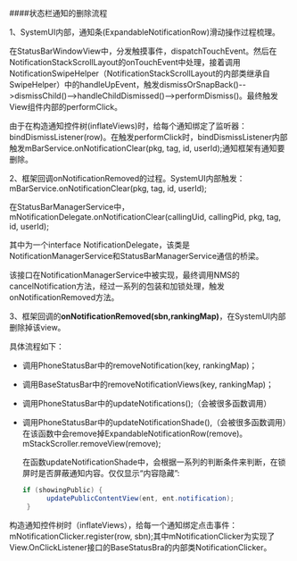  ####状态栏通知的删除流程

1、SystemUI内部，通知条(ExpandableNotificationRow)滑动操作过程梳理。

​	在StatusBarWindowView中，分发触摸事件，dispatchTouchEvent。然后在NotificationStackScrollLayout的onTouchEvent中处理，接着调用NotificationSwipeHelper（NotificationStackScrollLayout的内部类继承自SwipeHelper）中的handleUpEvent，触发dismissOrSnapBack()-->dismissChild()-->handleChildDismissed()-->performDismiss()。最终触发View组件内部的performClick。

​	由于在构造通知控件树(inflateViews)时，给每个通知绑定了监听器：bindDismissListener(row)。在触发performClick时，bindDismissListener内部触发mBarService.onNotificationClear(pkg, tag, id, userId);通知框架有通知要删除。

2、框架回调onNotificationRemoved的过程。SystemUI内部触发：mBarService.onNotificationClear(pkg, tag, id, userId);

在StatusBarManagerService中，mNotificationDelegate.onNotificationClear(callingUid, callingPid, pkg, tag, id, userId);

其中为一个interface NotificationDelegate，该类是NotificationManagerService和StatusBarManagerService通信的桥梁。

该接口在NotificationManagerService中被实现，最终调用NMS的cancelNotification方法，经过一系列的包装和加锁处理，触发onNotificationRemoved方法。

3、框架回调的**onNotificationRemoved(sbn,rankingMap)**，在SystemUI内部删除掉该view。

具体流程如下：

- 调用PhoneStatusBar中的removeNotification(key, rankingMap)；

- 调用BaseStatusBar中的removeNotificationViews(key, rankingMap)；

- 调用PhoneStatusBar中的updateNotifications();（会被很多函数调用）

- 调用PhoneStatusBar中的updateNotificationShade(),（会被很多函数调用）在该函数中会remove掉ExpandableNotificationRow(remove)。mStackScroller.removeView(remove);

  在函数updateNotificationShade中，会根据一系列的判断条件来判断，在锁屏时是否屏蔽通知内容。仅仅显示“内容隐藏”:

  ```java
  if (showingPublic) {
        updatePublicContentView(ent, ent.notification);
   }
  ```




构造通知控件树时（inflateViews），给每一个通知绑定点击事件：mNotificationClicker.register(row, sbn);其中mNotificationClicker为实现了View.OnClickListener接口的BaseStatusBra的内部类NotificationClicker。